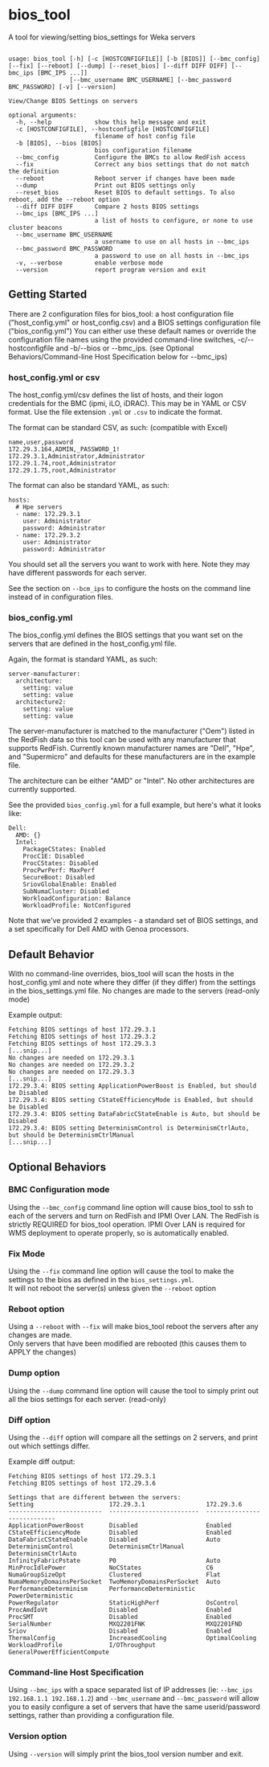 # bios_tool
A tool for viewing/setting bios_settings for Weka servers

```angular2html

usage: bios_tool [-h] [-c [HOSTCONFIGFILE]] [-b [BIOS]] [--bmc_config] [--fix] [--reboot] [--dump] [--reset_bios] [--diff DIFF DIFF] [--bmc_ips [BMC_IPS ...]]
                 [--bmc_username BMC_USERNAME] [--bmc_password BMC_PASSWORD] [-v] [--version]

View/Change BIOS Settings on servers

optional arguments:
  -h, --help            show this help message and exit
  -c [HOSTCONFIGFILE], --hostconfigfile [HOSTCONFIGFILE]
                        filename of host config file
  -b [BIOS], --bios [BIOS]
                        bios configuration filename
  --bmc_config          Configure the BMCs to allow RedFish access
  --fix                 Correct any bios settings that do not match the definition
  --reboot              Reboot server if changes have been made
  --dump                Print out BIOS settings only
  --reset_bios          Reset BIOS to default settings. To also reboot, add the --reboot option
  --diff DIFF DIFF      Compare 2 hosts BIOS settings
  --bmc_ips [BMC_IPS ...]
                        a list of hosts to configure, or none to use cluster beacons
  --bmc_username BMC_USERNAME
                        a username to use on all hosts in --bmc_ips
  --bmc_password BMC_PASSWORD
                        a password to use on all hosts in --bmc_ips
  -v, --verbose         enable verbose mode
  --version             report program version and exit

```

## Getting Started
There are 2 configuration files for bios_tool: a host configuration file ("host_config.yml" or host_config.csv) and a BIOS settings configuration file ("bios_config.yml")
You can either use these default names or override the configuration file names using the provided command-line switches, -c/--hostconfigfile and -b/--bios or --bmc_ips.  (see Optional Behaviors/Command-line Host Specification below for --bmc_ips)
### host_config.yml or csv
The host_config.yml/csv defines the list of hosts, and their logon credentials for the BMC (ipmi, iLO, iDRAC).  This may be in YAML or CSV format.  Use the file extension `.yml` or `.csv` to indicate the format.

The format can be standard CSV, as such: (compatible with Excel)
```angular2html
name,user,password
172.29.3.164,ADMIN,_PASSWORD_1!
172.29.3.1,Administrator,Administrator
172.29.1.74,root,Administrator
172.29.1.75,root,Administrator
```

The format can also be standard YAML, as such:
```angular2html
hosts:
  # Hpe servers
  - name: 172.29.3.1
    user: Administrator
    password: Administrator
  - name: 172.29.3.2
    user: Administrator
    password: Administrator
```

You should set all the servers you want to work with here.   Note they may have different passwords for each server.

See the section on `--bcm_ips` to configure the hosts on the command line instead of in configuration files.

### bios_config.yml
The bios_config.yml defines the BIOS settings that you want set on the servers that are defined in the host_config.yml file.

Again, the format is standard YAML, as such:
```angular2html
server-manufacturer:
  architecture:
    setting: value
    setting: value
  architecture2:
    setting: value
    setting: value
```
The server-manufacturer is matched to the manufacturer ("Oem") listed in the RedFish data so this tool can be used with any manufacturer that supports RedFish.
Currently known manufacturer names are "Dell", "Hpe", and "Supermicro" and defaults for these manufacturers are in the example file.

The architecture can be either "AMD" or "Intel".   No other architectures are currently supported.

See the provided `bios_config.yml` for a full example, but here's what it looks like:
```angular2html
Dell:
  AMD: {}
  Intel:
    PackageCStates: Enabled
    ProcC1E: Disabled
    ProcCStates: Disabled
    ProcPwrPerf: MaxPerf
    SecureBoot: Disabled
    SriovGlobalEnable: Enabled
    SubNumaCluster: Disabled
    WorkloadConfiguration: Balance
    WorkloadProfile: NotConfigured
```

Note that we've provided 2 examples - a standard set of BIOS settings, and a set specifically for Dell AMD with Genoa processors.

## Default Behavior
With no command-line overrides, bios_tool will scan the hosts in the host_config.yml and note where they differ (if they differ) from the settings in the bios_settings.yml file.
No changes are made to the servers (read-only mode)

Example output:
```angular2html
Fetching BIOS settings of host 172.29.3.1
Fetching BIOS settings of host 172.29.3.2
Fetching BIOS settings of host 172.29.3.3
[...snip...]
No changes are needed on 172.29.3.1
No changes are needed on 172.29.3.2
No changes are needed on 172.29.3.3
[...snip...]
172.29.3.4: BIOS setting ApplicationPowerBoost is Enabled, but should be Disabled
172.29.3.4: BIOS setting CStateEfficiencyMode is Enabled, but should be Disabled
172.29.3.4: BIOS setting DataFabricCStateEnable is Auto, but should be Disabled
172.29.3.4: BIOS setting DeterminismControl is DeterminismCtrlAuto, but should be DeterminismCtrlManual
[...snip...]
```

## Optional Behaviors
### BMC Configuration mode
Using the `--bmc_config` command line option will cause bios_tool to ssh to each of the servers and turn on RedFish and IPMI Over LAN.   The RedFish is strictly REQUIRED for bios_tool operation.   IPMI Over LAN is required for WMS deployment to operate properly, so is automatically enabled.
### Fix Mode
Using the `--fix` command line option will cause the tool to make the settings to the bios as defined in the `bios_settings.yml`.   
It will not reboot the server(s) unless given the `--reboot` option
### Reboot option
Using a `--reboot` with `--fix` will make bios_tool reboot the servers after any changes are made.  
Only servers that have been modified are rebooted (this causes them to APPLY the changes)
### Dump option
Using the `--dump` command line option will cause the tool to simply print out all the bios settings for each server. (read-only)
### Diff option
Using the `--diff` option will compare all the settings on 2 servers, and print out which settings differ.

Example diff output:
```angular2html
Fetching BIOS settings of host 172.29.3.1
Fetching BIOS settings of host 172.29.3.6

Settings that are different between the servers:
Setting                     172.29.3.1                 172.29.3.6
--------------------------  -------------------------  ----------------------------
ApplicationPowerBoost       Disabled                   Enabled
CStateEfficiencyMode        Disabled                   Enabled
DataFabricCStateEnable      Disabled                   Auto
DeterminismControl          DeterminismCtrlManual      DeterminismCtrlAuto
InfinityFabricPstate        P0                         Auto
MinProcIdlePower            NoCStates                  C6
NumaGroupSizeOpt            Clustered                  Flat
NumaMemoryDomainsPerSocket  TwoMemoryDomainsPerSocket  Auto
PerformanceDeterminism      PerformanceDeterministic   PowerDeterministic
PowerRegulator              StaticHighPerf             OsControl
ProcAmdIoVt                 Disabled                   Enabled
ProcSMT                     Disabled                   Enabled
SerialNumber                MXQ2201FNK                 MXQ2201FND
Sriov                       Disabled                   Enabled
ThermalConfig               IncreasedCooling           OptimalCooling
WorkloadProfile             I/OThroughput              GeneralPowerEfficientCompute
```
### Command-line Host Specification
Using `--bmc_ips` with a space separated list of IP addresses (ie: `--bmc_ips 192.168.1.1 192.168.1.2`) and `--bmc_username` and `--bmc_password` will allow you to easily configure a set of servers that have the same userid/password settings, rather than providing a configuration file.
### Version option
Using `--version` will simply print the bios_tool version number and exit.
